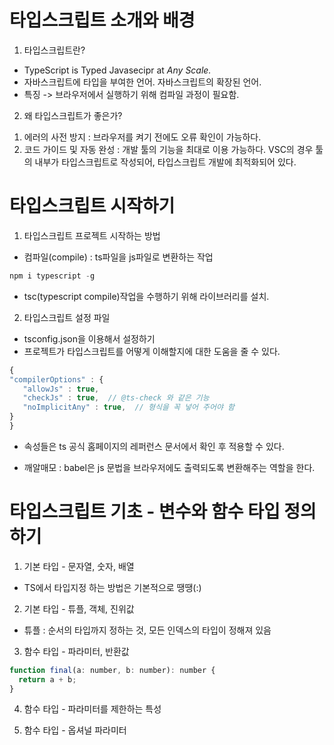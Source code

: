 # 타입스크립트 소개와 배경

1. 타입스크립트란?

- TypeScript is Typed Javasecipr at _Any Scale._
- 자바스크립트에 타입을 부여한 언어. 자바스크립트의 확장된 언어.
- 특징 -> 브라우저에서 실행하기 위해 컴파일 과정이 필요함.

2. 왜 타입스크립트가 좋은가?

1)  에러의 사전 방지 : 브라우저를 켜기 전에도 오류 확인이 가능하다.
2)  코드 가이드 및 자동 완성 : 개발 툴의 기능을 최대로 이용 가능하다. VSC의 경우 툴의 내부가 타입스크립트로 작성되어, 타입스크립트 개발에 최적화되어 있다.

# 타입스크립트 시작하기

1. 타입스크립트 프로젝트 시작하는 방법

- 컴파일(compile) : ts파일을 js파일로 변환하는 작업

```js
npm i typescript -g
```

- tsc(typescript compile)작업을 수행하기 위해 라이브러리를 설치.

2. 타입스크립트 설정 파일

- tsconfig.json을 이용해서 설정하기
- 프로젝트가 타입스크립트를 어떻게 이해할지에 대한 도움을 줄 수 있다.

```js
{
"compilerOptions" : {
   "allowJs" : true,
   "checkJs" : true,  // @ts-check 와 같은 기능
   "noImplicitAny" : true,  // 형식을 꼭 넣어 주어야 함
}
}
```

- 속성들은 ts 공식 홈페이지의 레퍼런스 문서에서 확인 후 적용할 수 있다.

* 깨알매모 : babel은 js 문법을 브라우저에도 출력되도록 변환해주는 역할을 한다.

# 타입스크립트 기초 - 변수와 함수 타입 정의하기

1. 기본 타입 - 문자열, 숫자, 배열

- TS에서 타입지정 하는 방법은 기본적으로 땡땡(:)

2. 기본 타입 - 튜플, 객체, 진위값

- 튜플 : 순서의 타입까지 정하는 것, 모든 인덱스의 타입이 정해져 있음

3. 함수 타입 - 파라미터, 반환값

```js
function final(a: number, b: number): number {
  return a + b;
}
```

4. 함수 타입 - 파라미터를 제한하는 특성

5. 함수 타입 - 옵셔널 파라미터
